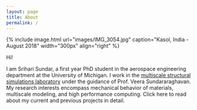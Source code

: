 ```yaml
---
layout: page
title: About
permalink: /
---
```


{% include image.html url="images/IMG_3054.jpg" caption="Kasol, India - August 2018" width="300px" align="right" %}

Hi!

I am Srihari Sundar, a first year PhD student in the aerospace engineering department at the University of Michigan. I work in the [multiscale structural simulations laboratory](http://www-personal.umich.edu/~veeras/) under the guidance of Prof. Veera Sundararaghavan. My research interests encompass mechanical behavior of materials, multiscale modeling, and high performance computing. Click here to read about my current and previous projects in detail.

